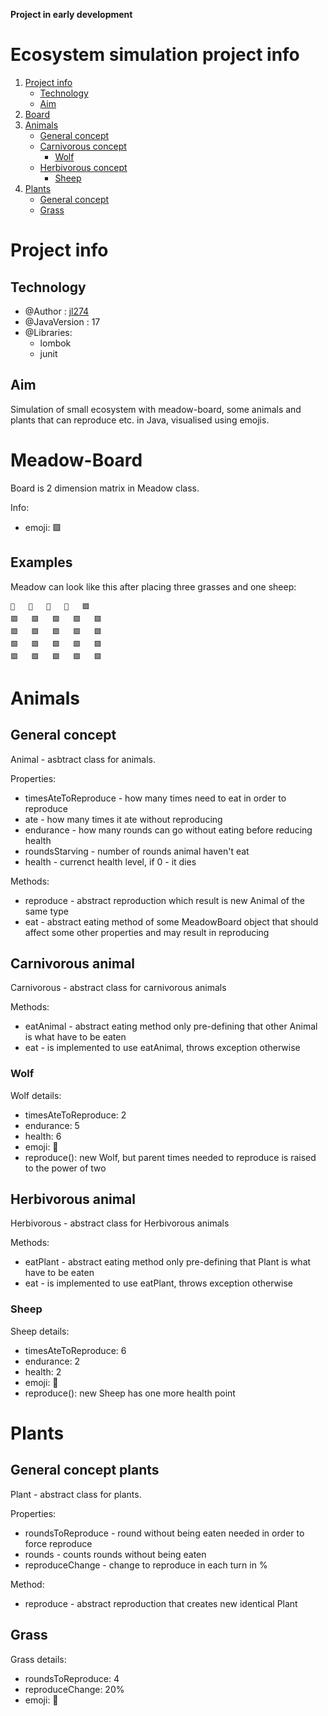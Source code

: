 **Project in early development**

# Ecosystem simulation project info
1. [Project info](#project-info)
    * [Technology](#technology)
    * [Aim](#aim)
2. [Board](#meadow-board)
3. [Animals](#animals)
    * [General concept](#general-concept)
    * [Carnivorous concept](#carnivorous-animal)
        * [Wolf](#wolf)
    * [Herbivorous concept](#herbivorous-animal)
        * [Sheep](#sheep)
4. [Plants](#plants)
    * [General concept](#general-concept-plants)
    * [Grass](#grass)

# Project info

## Technology
* @Author : [jl274](https://github.com/jl274)
* @JavaVersion : 17
* @Libraries:
    * lombok
    * junit

## Aim
Simulation of small ecosystem with meadow-board, some animals and plants that can reproduce etc. in Java,
visualised using emojis.

# Meadow-Board
Board is 2 dimension matrix in Meadow class.

Info:
* emoji: 🟩

## Examples

Meadow can look like this after placing three grasses and one sheep:
```text
🌿	🌿	🌿	🐑	🟩	
🟩	🟩	🟩	🟩	🟩	
🟩	🟩	🟩	🟩	🟩	
🟩	🟩	🟩	🟩	🟩	
🟩	🟩	🟩	🟩	🟩
```


# Animals

## General concept

Animal - asbtract class for animals.

Properties:
* timesAteToReproduce - how many times need to eat in order to reproduce
* ate - how many times it ate without reproducing
* endurance - how many rounds can go without eating before reducing health
* roundsStarving - number of rounds animal haven't eat
* health - currenct health level, if 0 - it dies

Methods:
* reproduce - abstract reproduction which result is new Animal of the same type
* eat - abstract eating method of some MeadowBoard object that should 
  affect some other properties and may result in reproducing

## Carnivorous animal
Carnivorous - abstract class for carnivorous animals

Methods:
* eatAnimal - abstract eating method only pre-defining that other Animal is what have to be eaten
* eat - is implemented to use eatAnimal, throws exception otherwise

### Wolf
Wolf details:
* timesAteToReproduce: 2
* endurance: 5
* health: 6
* emoji: 🐺
* reproduce(): new Wolf, but parent times needed to reproduce is raised to the power of two

## Herbivorous animal
Herbivorous - abstract class for Herbivorous animals

Methods:
* eatPlant - abstract eating method only pre-defining that Plant is what have to be eaten
* eat - is implemented to use eatPlant, throws exception otherwise

### Sheep
Sheep details:
* timesAteToReproduce: 6
* endurance: 2
* health: 2
* emoji: 🐑
* reproduce(): new Sheep has one more health point

# Plants

## General concept plants

Plant  - abstract class for plants.

Properties:
* roundsToReproduce - round without being eaten needed in order to force reproduce
* rounds - counts rounds without being eaten
* reproduceChange - change to reproduce in each turn in %

Method:
* reproduce - abstract reproduction that creates new identical Plant


## Grass
Grass details:
* roundsToReproduce: 4
* reproduceChange: 20%
* emoji: 🌿
